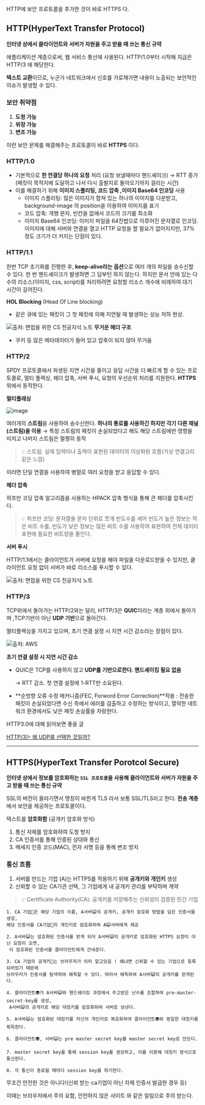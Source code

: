 HTTP에 보안 프로토콜을 추가한 것이 바로 HTTPS 다.

## HTTP(HyperText Transfer Protocol)

**인터넷 상에서 클라이언트와 서버가 자원을 주고 받을 때 쓰는 통신 규약**

애플리케이션 계층으로써, 웹 서비스 통신에 사용된다. HTTP/1.0부터 시작해 지금은 HTTP/3 에 해당한다.

**텍스트 교환**이므로, 누군가 네트워크에서 신호를 가로채가면 내용이 노출되는 보안적인 이슈가 발생할 수 있다.

### 보안 취약점

1. **도청 가능**
2. **위장 가능**
3. **변조 가능**

이런 보안 문제를 해결해주는 프로토콜이 바로 **HTTPS** 이다.

### HTTP/1.0

- 기본적으로 **한 연결당 하나의 요청** 처리 (요청 보낼때마다 핸드셰이크) → RTT 증가(패킷이 목적지에 도달하고 나서 다시 출발지로 돌아오기까지 걸리는 시간)
- 이를 해결하기 위해 **이미지 스플리팅, 코드 압축 ,이미지 Base64 인코딩** 사용
    - 이미지 스플리팅: 많은 이미지가 합쳐 있는 하나의 이미지를 다운받고, background-image 의 position을 이용하여 이미지를 표기
    - 코드 압축: 개행 문자, 빈칸을 없애서 코드의 크기를 최소화
    - 이미지 Base64 인코딩: 이미지 파일을 64진법으로 이루어진 문자열로 인코딩. 이미지에 대해 서버와 연결을 열고 HTTP 요청을 할 필요가 없어지지만, 37%정도 크기가 더 커지는 단점이 있다.

### HTTP/1.1

한번 TCP 초기화를 진행한 후, **keep-alive라는 옵션**으로 여러 개의 파일을 송수신할 수 있다. 한 번 핸드셰이크가 발생하면 그 담부턴 하지 않는다. 하지만 문서 안에 있는 다수의 리소스(이미지, css, script)를 처리하려면 요청할 리소스 개수에 비례하여 대기 시간이 길어진다.

**HOL Blocking** (Head Of Line blocking)

- 같은 큐에 있는 패킷이 그 첫 패킷에 의해 지연될 때 발생하는 성능 저하 현상.

![출처: 면접을 위한 CS 전공지식 노트](https://github.com/user-attachments/assets/2566fc94-9f12-4553-a613-ced7043559d4)
**무거운 헤더 구조**

- 쿠키 등 많은 메타데이터가 들어 있고 압축이 되지 않아 무거움

### HTTP/2

SPDY 프로토콜에서 파생된 지연 시간을 줄이고 응답 시간을 더 빠르게 할 수 있는 프로토콜로, 멀티 플렉싱, 헤더 압축, 서버 푸시, 요청의 우선순위 처리를 지원한다. **HTTPS** 위에서 동작한다.

**멀티플레싱**

![image](https://github.com/user-attachments/assets/ed623901-f723-444b-a515-7f1e7a637ecc)

여러개의 **스트림**을 사용하여 송수신한다. **하나의 통로를 사용하긴 하지만 각기 다른 채널(스트림)을 이용** → 특정 스트림의 패킷이 손실되었다고 해도 해당 스트림에만 영향을 미치고 나머지 스트림은 멀쩡히 동작


> 💡 스트림: 실제 입력이나 출력이 표현된 데이터의 이상화된 흐름(가상 연결고리 같은 느낌)


이러면 단일 연결을 사용하여 병렬로 여러 요청을 받고 응답할 수 있다.

**헤더 압축**

허프만 코딩 압축 알고리즘을 사용하는 HPACK 압축 형식을 통해 큰 헤더를 압축시킨다.

> 💡 허프만 코딩: 문자열을 문자 단위로 쪼개 빈도수를 세어 빈도가 높은 정보는 적은 비트 수를, 빈도가 낮은 정보는 많은 비트 수를 사용하여 표현하여 전체 데이터 표현에 필요한 비트양을 줄인다.


**서버 푸시**

HTTP/1.1에서는 클라이언트가 서버에 요청을 해야 파일을 다운로드받을 수 있지만, 클라이언트 요청 없이 서버가 바로 리소스를 푸시할 수 있다.

![출처: 면접을 위한 CS 전공지식 노트](https://github.com/user-attachments/assets/32e7508c-8ca0-415b-9c52-16201e9f91d0)
### HTTP/3

TCP위에서 돌아가는 HTTP/2와는 달리, HTTP/3은 **QUIC**이라는 계층 위에서 돌아가며 ,TCP기반이 아닌 **UDP 기반**으로 돌아간다.

멀티플렉싱을 가지고 있으며, 초기 연결 설정 시 지연 시간 감소라는 장점이 있다.

![출처: AWS](https://github.com/user-attachments/assets/888ec475-07ff-4e16-9e00-ed966784b90d)

**초기 연결 설정 시 지연 시간 감소**

- QUIC은 TCP를 사용하지 않고 **UDP를 기반으로한다. 핸드셰이킹 필요 없음**
    
     → RTT 감소. 첫 연결 설정에 1-RTT만 소요된다. 
    
- **순방향 오류 수정 메커니즘(FEC, Forword Error Correction)**적용 : 
전송한 패킷이 손실되었다면 수신 측에서 에러를 검출하고 수정하는 방식이고, 열악한 네트워크 환경에서도 낮은 패킷 손실률을 자랑한다.

HTTP3.0에 대해 읽어보면 좋을 글

[HTTP/3는 왜 UDP를 선택한 것일까?](https://evan-moon.github.io/2019/10/08/what-is-http3/)

---

## HTTPS(HyperText Transfer Porotcol **Secure**)

**인터넷 상에서 정보를 암호화하는 `SSL 프로토콜`을 사용해 클라이언트와 서버가 자원을 주고 받을 때 쓰는 통신 규약**

SSL의 버전이 올라기면서 명칭이 바뀐게 TLS 라서 보통 SSL/TLS라고 한다. **전송 계층**에서 보안을 제공하는 프로토콜이다.

텍스트를 **암호화함** (공개키 암호화 방식)

1. 통신 자체를 암호화하여 도청 방지
2. CA 인증서를 통해 인증된 상대와 통신
3. 메세지 인증 코드(MAC), 전자 서명 등을 통해 변조 방지

### 통신 흐름

1. 서버를 만드는 기업 (A)는 HTTPS를 적용하기 위해 **공개키와 개인키** 생성
2. 신뢰할 수 있는 CA기관 선택, 그 기업에게 내 공개키 관리를 부탁하며 계약


> 💡 Certificate Authority(CA): 공개키를 저장해주는 신뢰성이 검증된 민간 기업


```
1. CA 기업🏢은 해당 기업의 이름, A서버😺의 공개키, 공개키 암호화 방법을 담은 인증서를 생성,
해당 인증서를 CA기업🏢의 개인키로 암호화하여 A😺서버에게 제공

2. A서버😺는 암호화된 인증서를 받게 되어 A서버😺의 공개키로 암호화된 HTTPS 요청이 아닌 요청이 오면,
 이 암호화된 인증서를 클라이언트에게 건네준다.

3. CA 기업의 공개키🏢는 브라우저가 이미 알고있음 ! 왜냐면 신뢰할 수 있는 기업으로 등록되어있기 때문에 
브라우저가 인증서를 탐색하여 해독할 수 있다. 따라서 해독하여 A서버😺의 공개키를 얻게된다.

4. 클라이언트👽가 A서버😺와 핸드쉐이킹 과정에서 주고받은 난수를 조합하여 pre-master-secret-key를 생성,
 A서버😺의 공개키로 해당 대칭키를 암호화하여 서버로 보낸다.

5. A서버😺는 암호화된 대칭키를 자신의 개인키로 복호화하여 클라이언트👽와 동일한 대칭키를 획득한다.

6. 클라이언트👽, 서버😺는 pre master secret key를 master secret key로 만든다.

7. master secret key를 통해 session key를 생성하고, 이를 이용해 대칭키 방식으로 통신한다.

8. 각 통신이 종료될 때마다 session key를 파기한다.
```
무조건 안전한 것은 아니다!(신뢰 받는 ca기업이 아닌 자체 인증서 발급한 경우 등)

이때는 브라우저에서 주의 요함, 안전하지 않은 사이트 와 같은 알림으로 주의 받는다.
